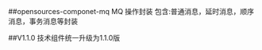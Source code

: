 ##opensources-componet-mq
    MQ 操作封装
    包含:普通消息，延时消息，顺序消息，事务消息等封装


##V1.1.0 
    技术组件统一升级为1.1.0版 